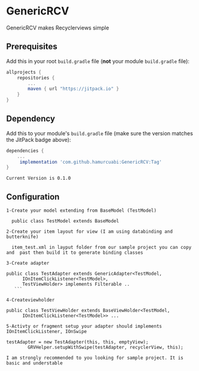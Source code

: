 # GenericRCV 

GenericRCV makes Recyclerviews simple

## Prerequisites

Add this in your root `build.gradle` file (**not** your module `build.gradle` file):

```gradle
allprojects {
	repositories {
		...
		maven { url "https://jitpack.io" }
	}
}
```

## Dependency

Add this to your module's `build.gradle` file (make sure the version matches the JitPack badge above):

```gradle
dependencies {
	...
	 implementation 'com.github.hamurcuabi:GenericRCV:Tag'
}
```

```
Current Version is 0.1.0
```

## Configuration
```
1-Create your model extending from BaseModel (TestModel)

  public class TestModel extends BaseModel 
```
```
2-Create your item layout for view (I am using databinding and butterknife)

  item_test.xml in layput folder from our sample project you can copy and  past then build it to generate binding classes
  ```
  
  ```
3-Create adapter

public class TestAdapter extends GenericAdapter<TestModel,
        IOnItemClickListener<TestModel>,
        TestViewHolder> implements Filterable ..
     ```
 
4-Createviewholder   

public class TestViewHolder extends BaseViewHolder<TestModel,
        IOnItemClickListener<TestModel>> ...
```
```
5-Activty or fragment setup your adapter should implements IOnItemClickListener, IOnSwipe

testAdapter = new TestAdapter(this, this, emptyView);
        GRVHelper.setupWithSwipe(testAdapter, recyclerView, this);
```
 
 ```
 I am strongly recommended to you looking for sample project. It is basic and understable   
  ```

